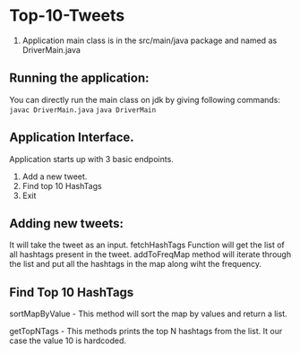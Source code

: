 # Top-10-Tweets

1) Application main class is in the src/main/java package and named as DriverMain.java

## Running the application:
  You can directly run the main class on jdk by giving following commands:
    ``` javac DriverMain.java```
    ```java DriverMain```
## Application Interface.
  Application starts up with 3 basic endpoints. 
  1) Add a new tweet.
  2) Find top 10 HashTags
  3) Exit

## Adding new tweets: 
  It will take the tweet as an input. 
  fetchHashTags Function will get the list of all hashtags present in the tweet. 
  addToFreqMap method will iterate through the list and put all the hashtags in the map along wiht the frequency. 

## Find Top 10 HashTags

  sortMapByValue -  This method will sort the map by values and return a list. 
  
  getTopNTags -  This methods prints the top N hashtags from the list. It our case the value 10 is hardcoded.
  
  
